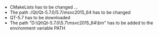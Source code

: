 - CMakeLists has to be changed ...
- The path :/Qt/Qt-5.7.0/5.7/msvc2015_64 has to be changed
- QT-5.7 has to be downloaded
- The path "D:\Qt\Qt-5.7.0\5.7\msvc2015_64\bin" has to be added to the environment variable PATH